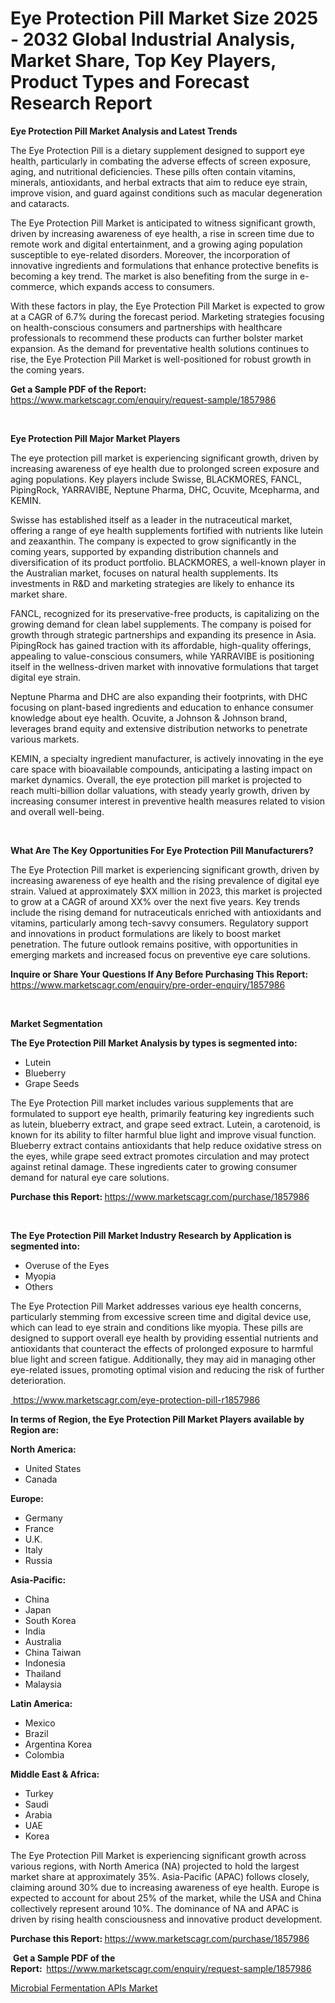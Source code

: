 <p><h1>Eye Protection Pill Market Size 2025 - 2032 Global Industrial Analysis, Market Share, Top Key Players, Product Types and Forecast Research Report</h1></p><p><strong>Eye Protection Pill Market Analysis and Latest Trends</strong></p>
<p><p>The Eye Protection Pill is a dietary supplement designed to support eye health, particularly in combating the adverse effects of screen exposure, aging, and nutritional deficiencies. These pills often contain vitamins, minerals, antioxidants, and herbal extracts that aim to reduce eye strain, improve vision, and guard against conditions such as macular degeneration and cataracts.</p><p>The Eye Protection Pill Market is anticipated to witness significant growth, driven by increasing awareness of eye health, a rise in screen time due to remote work and digital entertainment, and a growing aging population susceptible to eye-related disorders. Moreover, the incorporation of innovative ingredients and formulations that enhance protective benefits is becoming a key trend. The market is also benefiting from the surge in e-commerce, which expands access to consumers.</p><p>With these factors in play, the Eye Protection Pill Market is expected to grow at a CAGR of 6.7% during the forecast period. Marketing strategies focusing on health-conscious consumers and partnerships with healthcare professionals to recommend these products can further bolster market expansion. As the demand for preventative health solutions continues to rise, the Eye Protection Pill Market is well-positioned for robust growth in the coming years.</p></p>
<p><strong>Get a Sample PDF of the Report:&nbsp;</strong> <a href="https://www.marketscagr.com/enquiry/request-sample/1857986?utm_campaign=2462&utm_medium=2&utm_source=Github&utm_content=ia&utm_term=09032025&utm_id=eye-protection-pill">https://www.marketscagr.com/enquiry/request-sample/1857986</a></p>
<p>&nbsp;</p>
<p><strong>Eye Protection Pill Major Market Players</strong></p>
<p><p>The eye protection pill market is experiencing significant growth, driven by increasing awareness of eye health due to prolonged screen exposure and aging populations. Key players include Swisse, BLACKMORES, FANCL, PipingRock, YARRAVIBE, Neptune Pharma, DHC, Ocuvite, Mcepharma, and KEMIN.</p><p>Swisse has established itself as a leader in the nutraceutical market, offering a range of eye health supplements fortified with nutrients like lutein and zeaxanthin. The company is expected to grow significantly in the coming years, supported by expanding distribution channels and diversification of its product portfolio. BLACKMORES, a well-known player in the Australian market, focuses on natural health supplements. Its investments in R&D and marketing strategies are likely to enhance its market share.</p><p>FANCL, recognized for its preservative-free products, is capitalizing on the growing demand for clean label supplements. The company is poised for growth through strategic partnerships and expanding its presence in Asia. PipingRock has gained traction with its affordable, high-quality offerings, appealing to value-conscious consumers, while YARRAVIBE is positioning itself in the wellness-driven market with innovative formulations that target digital eye strain.</p><p>Neptune Pharma and DHC are also expanding their footprints, with DHC focusing on plant-based ingredients and education to enhance consumer knowledge about eye health. Ocuvite, a Johnson & Johnson brand, leverages brand equity and extensive distribution networks to penetrate various markets.</p><p>KEMIN, a specialty ingredient manufacturer, is actively innovating in the eye care space with bioavailable compounds, anticipating a lasting impact on market dynamics. Overall, the eye protection pill market is projected to reach multi-billion dollar valuations, with steady yearly growth, driven by increasing consumer interest in preventive health measures related to vision and overall well-being.</p></p>
<p>&nbsp;</p>
<p><strong>What Are The Key Opportunities For Eye Protection Pill Manufacturers?</strong></p>
<p><p>The Eye Protection Pill market is experiencing significant growth, driven by increasing awareness of eye health and the rising prevalence of digital eye strain. Valued at approximately $XX million in 2023, this market is projected to grow at a CAGR of around XX% over the next five years. Key trends include the rising demand for nutraceuticals enriched with antioxidants and vitamins, particularly among tech-savvy consumers. Regulatory support and innovations in product formulations are likely to boost market penetration. The future outlook remains positive, with opportunities in emerging markets and increased focus on preventive eye care solutions.</p></p>
<p><strong>Inquire or Share Your Questions If Any Before Purchasing This Report:</strong> <a href="https://www.marketscagr.com/enquiry/pre-order-enquiry/1857986?utm_campaign=2462&utm_medium=2&utm_source=Github&utm_content=ia&utm_term=09032025&utm_id=eye-protection-pill">https://www.marketscagr.com/enquiry/pre-order-enquiry/1857986</a></p>
<p>&nbsp;</p>
<p><strong>Market Segmentation</strong></p>
<p><strong>The Eye Protection Pill Market Analysis by types is segmented into:</strong></p>
<p><ul><li>Lutein</li><li>Blueberry</li><li>Grape Seeds</li></ul></p>
<p><p>The Eye Protection Pill market includes various supplements that are formulated to support eye health, primarily featuring key ingredients such as lutein, blueberry extract, and grape seed extract. Lutein, a carotenoid, is known for its ability to filter harmful blue light and improve visual function. Blueberry extract contains antioxidants that help reduce oxidative stress on the eyes, while grape seed extract promotes circulation and may protect against retinal damage. These ingredients cater to growing consumer demand for natural eye care solutions.</p></p>
<p><strong>Purchase this Report:&nbsp;</strong><a href="https://www.marketscagr.com/purchase/1857986?utm_campaign=2462&utm_medium=2&utm_source=Github&utm_content=ia&utm_term=09032025&utm_id=eye-protection-pill">https://www.marketscagr.com/purchase/1857986</a></p>
<p>&nbsp;</p>
<p><strong>The Eye Protection Pill Market Industry Research by Application is segmented into:</strong></p>
<p><ul><li>Overuse of the Eyes</li><li>Myopia</li><li>Others</li></ul></p>
<p><p>The Eye Protection Pill Market addresses various eye health concerns, particularly stemming from excessive screen time and digital device use, which can lead to eye strain and conditions like myopia. These pills are designed to support overall eye health by providing essential nutrients and antioxidants that counteract the effects of prolonged exposure to harmful blue light and screen fatigue. Additionally, they may aid in managing other eye-related issues, promoting optimal vision and reducing the risk of further deterioration.</p></p>
<p><a href="https://www.marketscagr.com/eye-protection-pill-r1857986?utm_campaign=2462&utm_medium=2&utm_source=Github&utm_content=ia&utm_term=09032025&utm_id=eye-protection-pill">&nbsp;https://www.marketscagr.com/eye-protection-pill-r1857986</a></p>
<p><strong>In terms of Region, the Eye Protection Pill Market Players available by Region are:</strong></p>
<p>
    <p> <strong> North America: </strong>
        <ul>
            <li>United States</li>
            <li>Canada</li>
        </ul>
        </p> 
    <p> <strong> Europe: </strong>
        <ul>
            <li>Germany</li>
            <li>France</li>
            <li>U.K.</li>
            <li>Italy</li>
            <li>Russia</li>
        </ul>
        </p> 
    <p> <strong> Asia-Pacific: </strong>
        <ul>
            <li>China</li>
            <li>Japan</li>
            <li>South Korea</li>
            <li>India</li>
            <li>Australia</li>
            <li>China Taiwan</li>
            <li>Indonesia</li>
            <li>Thailand</li>
            <li>Malaysia</li>
        </ul>
        </p> 
    <p> <strong> Latin America: </strong>
        <ul>
            <li>Mexico</li>
            <li>Brazil</li>
            <li>Argentina Korea</li>
            <li>Colombia</li>
        </ul>
        </p> 
    <p> <strong> Middle East & Africa: </strong>
        <ul>
            <li>Turkey</li>
            <li>Saudi</li>
            <li>Arabia</li>
            <li>UAE</li>
            <li>Korea</li>
        </ul>
    </p>
    </p>
<p><p>The Eye Protection Pill Market is experiencing significant growth across various regions, with North America (NA) projected to hold the largest market share at approximately 35%. Asia-Pacific (APAC) follows closely, claiming around 30% due to increasing awareness of eye health. Europe is expected to account for about 25% of the market, while the USA and China collectively represent around 10%. The dominance of NA and APAC is driven by rising health consciousness and innovative product development.</p></p>
<p><strong>Purchase this Report: </strong><a href="https://www.marketscagr.com/purchase/1857986?utm_campaign=2462&utm_medium=2&utm_source=Github&utm_content=ia&utm_term=09032025&utm_id=eye-protection-pill">https://www.marketscagr.com/purchase/1857986</a></p>
<p>&nbsp;<strong>Get a Sample PDF of the Report:&nbsp;&nbsp;</strong><a href="https://www.marketscagr.com/enquiry/request-sample/1857986?utm_campaign=2462&utm_medium=2&utm_source=Github&utm_content=ia&utm_term=09032025&utm_id=eye-protection-pill">https://www.marketscagr.com/enquiry/request-sample/1857986</a></p>
<p><strong></strong></p>
<p><p><a href="https://github.com/daemluari/Market-Research-Report-List-1/blob/main/microbial-fermentation-apis-market.md?utm_campaign=2462&utm_medium=2&utm_source=Github&utm_content=ia&utm_term=09032025&utm_id=eye-protection-pill">Microbial Fermentation APIs Market</a></p></p>